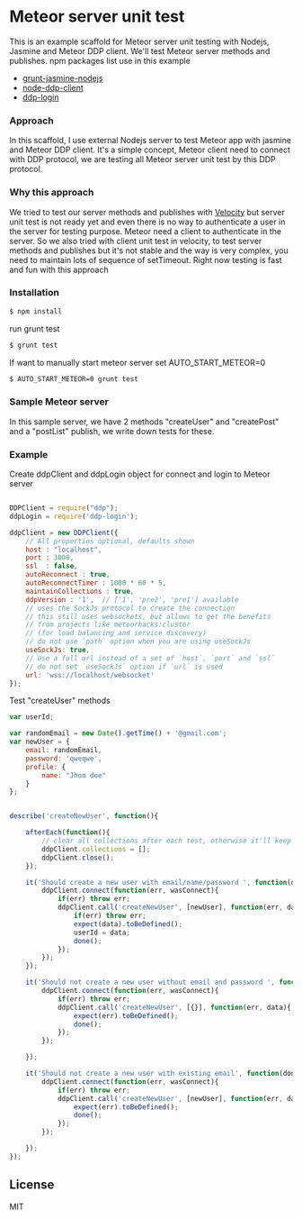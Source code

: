 # Meteor server unit test

This is an example scaffold for Meteor server unit testing with Nodejs, Jasmine and Meteor DDP client. We'll test Meteor server methods and publishes.  npm packages list use in this example

- [grunt-jasmine-nodejs](#https://github.com/onury/grunt-jasmine-nodejs)
- [node-ddp-client](#https://github.com/oortcloud/node-ddp-client)
- [ddp-login](#https://github.com/vsivsi/ddp-login)


### Approach

In this scaffold, I use external Nodejs server to test Meteor app with jasmine and Meteor DDP client. It's a simple concept, Meteor client need to connect with DDP protocol, we are testing all Meteor server unit test by this DDP protocol.

### Why this approach
We tried to test our server methods and publishes with [Velocity](#http://velocity.readme.io) but server unit test is not ready yet and even there is no way to authenticate a user in the server for testing purpose. Meteor need a client to authenticate in the server. So we also tried with client unit test in velocity, to test server methods and publishes but it's not stable and the way is very complex, you need to maintain lots of sequence of setTimeout. Right now testing is  fast and fun with this approach 

### Installation


```sh
$ npm install
```
run grunt test
```sh
$ grunt test
```
If want to manually start meteor server set AUTO_START_METEOR=0
```sh
$ AUTO_START_METEOR=0 grunt test
```

### Sample Meteor server
In this sample server, we have 2 methods "createUser" and "createPost" and a "postList" publish, we write down tests for these.


### Example

Create ddpClient and ddpLogin object for connect and login to Meteor server
```js

DDPClient = require("ddp");
ddpLogin = require('ddp-login');

ddpClient = new DDPClient({
    // All properties optional, defaults shown
    host : "localhost",
    port : 3000,
    ssl  : false,
    autoReconnect : true,
    autoReconnectTimer : 1000 * 60 * 5,
    maintainCollections : true,
    ddpVersion : '1',  // ['1', 'pre2', 'pre1'] available
    // uses the SockJs protocol to create the connection
    // this still uses websockets, but allows to get the benefits
    // from projects like meteorhacks:cluster
    // (for load balancing and service discovery)
    // do not use `path` option when you are using useSockJs
    useSockJs: true,
    // Use a full url instead of a set of `host`, `port` and `ssl`
    // do not set `useSockJs` option if `url` is used
    url: 'wss://localhost/websocket'
});

```
Test "createUser" methods

```js
var userId;

var randomEmail = new Date().getTime() + '@gmail.com';
var newUser = {
    email: randomEmail,
    password: 'qweqwe',
    profile: {
        name: "Jhon doe"
    }
};


describe('createNewUser', function(){

    afterEach(function(){
        // clear all collections after each test, otherwise it'll keep cache
        ddpClient.collections = [];
        ddpClient.close();
    });

    it('Should create a new user with email/name/password ', function(done){
        ddpClient.connect(function(err, wasConnect){
            if(err) throw err;
            ddpClient.call('createNewUser', [newUser], function(err, data){
                if(err) throw err;
                expect(data).toBeDefined();
                userId = data;
                done();
            });
        });
    });

    it('Should not create a new user without email and password ', function(done){
        ddpClient.connect(function(err, wasConnect){
            if(err) throw err;
            ddpClient.call('createNewUser', [{}], function(err, data){
                expect(err).toBeDefined();
                done();
            });
        });

    });

    it('Should not create a new user with existing email', function(done){
        ddpClient.connect(function(err, wasConnect){
            if(err) throw err;
            ddpClient.call('createNewUser', [newUser], function(err, data){
                expect(err).toBeDefined();
                done();
            });
        });

    });
});
```

License
----

MIT
